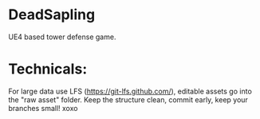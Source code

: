 # DeadSapling
UE4 based tower defense game.

# Technicals:
For large data use LFS (https://git-lfs.github.com/), editable assets go into the "raw asset" folder. Keep the structure clean, commit early, keep your branches small! xoxo
